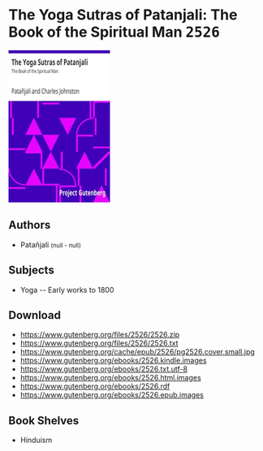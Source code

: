 # The Yoga Sutras of Patanjali: The Book of the Spiritual Man <kbd>2526</kbd>

![](./cover.medium.jpg "")

## Authors


 - Patañjali <small>(null - null)</small>

## Subjects


 - Yoga -- Early works to 1800

## Download


 - https://www.gutenberg.org/files/2526/2526.zip
 - https://www.gutenberg.org/files/2526/2526.txt
 - https://www.gutenberg.org/cache/epub/2526/pg2526.cover.small.jpg
 - https://www.gutenberg.org/ebooks/2526.kindle.images
 - https://www.gutenberg.org/ebooks/2526.txt.utf-8
 - https://www.gutenberg.org/ebooks/2526.html.images
 - https://www.gutenberg.org/ebooks/2526.rdf
 - https://www.gutenberg.org/ebooks/2526.epub.images

## Book Shelves


 - Hinduism
